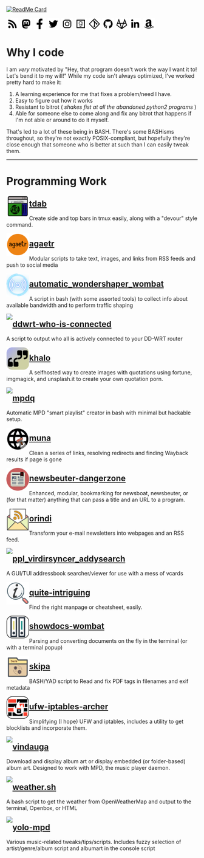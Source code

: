 [![ReadMe Card](https://github-readme-stats.vercel.app/api/?username=uriel1998&include_all_commits=yes&repo=github-readme-stats)](https://github.com/anuraghazra/github-readme-stats)

<a href="http://feeds.feedburner.com/Ideatrash" target="_blank"><img width=32px height=32px src="https://raw.githubusercontent.com/uriel1998/uriel1998/main/icons/rss-solid.svg"></a>
<a href="https://faithcollapsing.com/users/StevenSaus" target="_blank"><img width=32px height=32px src="https://raw.githubusercontent.com/uriel1998/uriel1998/main/icons/mastodon.svg"></a>
<a href="http://www.facebook.com/pages/Steven-Saus/328725503674" target="_blank"><img width=32px height=32px src="https://raw.githubusercontent.com/uriel1998/uriel1998/main/icons/facebook-f.svg"></a>
<a href="http://www.twitter.com/uriel1998" target="_blank"><img width=32px height=32px src="https://raw.githubusercontent.com/uriel1998/uriel1998/main/icons/twitter.svg"></a>
<a href="https://www.instagram.com/uriel1998/" target="_blank"><img width=32px height=32px src="https://raw.githubusercontent.com/uriel1998/uriel1998/main/icons/instagram.svg"></a>
<a href="http://www.goodreads.com/author/show/3145527.Steven_Saus" target="_blank"><img width=32px height=32px src="https://raw.githubusercontent.com/uriel1998/uriel1998/main/icons/goodreads.svg"></a>
<a href="https://git.faithcollapsing.com" target="_blank"><img width=32px height=32px src="https://raw.githubusercontent.com/uriel1998/uriel1998/main/icons/git.svg"></a>
<a href="https://github.com/uriel1998" target="_blank"><img width=32px height=32px src="https://raw.githubusercontent.com/uriel1998/uriel1998/main/icons/github.svg"></a>
<a href="https://gitlab.com/uriel1998" target="_blank"><img width=32px height=32px src="https://raw.githubusercontent.com/uriel1998/uriel1998/main/icons/gitlab.svg"></a>
<a href="http://www.linkedin.com/in/stevensaus" target="_blank"><img width=32px height=32px src="https://raw.githubusercontent.com/uriel1998/uriel1998/main/icons/linkedin-in.svg"></a>
<a href="https://www.amazon.com/author/stevensaus" target="_blank"><img width=32px height=32px src="https://raw.githubusercontent.com/uriel1998/uriel1998/main/icons/amazon.svg"></a>

# Why I code

I am *very* motivated by "Hey, that program doesn't work the way I want it to! 
Let's bend it to my will!"  While my code isn't always optimized, I've worked 
pretty hard to make it:

1. A learning experience for me that fixes a problem/need I have.
2. Easy to figure out how it works
3. Resistant to bitrot ( *shakes fist at all the abandoned python2 programs* )
4. Able for someone else to come along and fix any bitrot that happens if I'm 
not able or around to do it myself.

That's led to a lot of these being in BASH.  There's some BASHisms throughout, 
so they're not exactly POSIX-compliant, but hopefully they're close enough that 
someone who is better at such than I can easily tweak them.

------------------------------------------------------------------------------
# Programming Work

<div style="float:left !important; width=64px;height=64px;margin=2px;"><a target="_blank" href="https://uriel1998.github.io/tdab"><img width="60px" src="https://github.com/uriel1998/tdab/raw/master/tdab-icon.png"></a></div>

## <a target="_blank" href="https://uriel1998.github.io/tdab">tdab</a>  

Create side and top bars in tmux easily, along with a "devour" style command.

<div style="float:left !important; width=64px;height=64px;margin=2px;"><a target="_blank" href="https://uriel1998.github.io/agaetr"><img width="60px" src="https://github.com/uriel1998/agaetr/raw/master/agaetr-icon.png"></a></div>

## <a target="_blank" href="https://uriel1998.github.io/agaetr">agaetr</a>  

Modular scripts to take text, images, and links from RSS feeds and push to social media 

<div style="float:left !important; width=64px;height=64px;margin=2px;"><a target="_blank" href="https://uriel1998.github.io/automatic_wondershaper_wombat"><img width="60px" src="https://github.com/uriel1998/automatic_wondershaper_wombat/raw/master/automatic_wondershaper_wombat-icon.png"></a></div>

## <a target="_blank" href="https://uriel1998.github.io/automatic_wondershaper_wombat">automatic_wondershaper_wombat</a>  

A script in bash (with some assorted tools) to collect info about available bandwidth and to perform traffic shaping  

<div style="float:left !important; width=64px;height=64px;margin=2px;"><a target="_blank" href="https://uriel1998.github.io/ddwrt-who-is-connected"><img width="60px" src="https://github.com/uriel1998/ddwrt-who-is-connected/raw/master/ddwrt-who-is-connected-icon.png"></a></div>

## <a target="_blank" href="https://uriel1998.github.io/ddwrt-who-is-connected">ddwrt-who-is-connected</a>  

A script to output who all is actively connected to your DD-WRT router 

<div style="float:left !important; width=64px;height=64px;margin=2px;"><a target="_blank" href="https://uriel1998.github.io/khalo"><img width="60px" src="https://github.com/uriel1998/khalo/raw/master/khalo-icon.png"></a></div>

## <a target="_blank" href="https://uriel1998.github.io/khalo">khalo</a>  

A selfhosted way to create images with quotations using fortune, imgmagick, and 
unsplash.it to create your own quotation porn.  

<div style="float:left !important; width=64px;height=64px;margin=2px;"><a target="_blank" href="https://uriel1998.github.io/mpdq"><img width="60px" src="https://github.com/uriel1998/mpdq/raw/master/mpdq-icon.png"></a></div>

## <a target="_blank" href="https://uriel1998.github.io/mpdq">mpdq</a>  

Automatic MPD "smart playlist" creator in bash with minimal but hackable setup. 

<div style="float:left !important; width=64px;height=64px;margin=2px;"><a target="_blank" href="https://uriel1998.github.io/muna"><img width="60px" src="https://github.com/uriel1998/muna/raw/master/muna-icon.png"></a></div>

## <a target="_blank" href="https://uriel1998.github.io/muna">muna</a>  

Clean a series of links, resolving redirects and finding Wayback results if page is gone 

<div style="float:left !important; width=64px;height=64px;margin=2px;"><a target="_blank" href="https://uriel1998.github.io/newsbeuter-dangerzone"><img width="60px" src="https://github.com/uriel1998/newsbeuter-dangerzone/raw/master/dangerzone-icon.png"></a></div>

## <a target="_blank" href="https://uriel1998.github.io/newsbeuter-dangerzone">newsbeuter-dangerzone</a>  

Enhanced, modular, bookmarking for newsboat, newsbeuter, or (for that matter) 
anything that can pass a title and an URL to a program.

<div style="float:left !important; width=64px;height=64px;margin=2px;"><a target="_blank" href="https://uriel1998.github.io/orindi"><img width="60px" src="https://github.com/uriel1998/orindi/raw/master/orindi-icon.png"></a></div>

## <a target="_blank" href="https://uriel1998.github.io/orindi">orindi</a>  

Transform your e-mail newsletters into webpages and an RSS feed.   

<div style="float:left !important; width=64px;height=64px;margin=2px;"><a target="_blank" href="https://uriel1998.github.io/ppl_virdirsyncer_addysearch"><img width="60px" src="https://github.com/uriel1998/ppl_virdirsyncer_addysearch/raw/master/pplsearch-icon.png"></a></div>

## <a target="_blank" href="https://uriel1998.github.io/ppl_virdirsyncer_addysearch">ppl_virdirsyncer_addysearch</a>  

A GUI/TUI addressbook searcher/viewer for use with a mess of vcards

<div style="float:left !important; width=64px;height=64px;margin=2px;"><a target="_blank" href="https://uriel1998.github.io/quite-intriguing"><img width="60px" src="https://github.com/uriel1998/quite-intriguing/raw/master/qi-icon.png"></a></div>

## <a target="_blank" href="https://uriel1998.github.io/quite-intriguing">quite-intriguing</a>  

Find the right manpage or cheatsheet, easily. 

<div style="float:left !important; width=64px;height=64px;margin=2px;"><a target="_blank" href="https://uriel1998.github.io/showdocs-wombat"><img width="60px" src="https://github.com/uriel1998/showdocs-wombat/raw/master/showdocs-wombat-icon.png"></a></div>

## <a target="_blank" href="https://uriel1998.github.io/showdocs-wombat">showdocs-wombat</a>  

Parsing and converting documents on the fly in the terminal (or with a terminal popup) 

<div style="float:left !important; width=64px;height=64px;margin=2px;"><a target="_blank" href="https://uriel1998.github.io/skipa"><img width="60px" src="https://github.com/uriel1998/skipa/raw/master/skipa-icon.png"></a></div>

## <a target="_blank" href="https://uriel1998.github.io/skipa">skipa</a>  

BASH/YAD script to Read and fix PDF tags in filenames and exif metadata

<div style="float:left !important; width=64px;height=64px;margin=2px;"><a target="_blank" href="https://uriel1998.github.io/ufw-iptables-archer"><img width="60px" src="https://github.com/uriel1998/ufw-iptables-archer/raw/master/ufw-iptables-archer-icon.png"></a></div>

## <a target="_blank" href="https://uriel1998.github.io/ufw-iptables-archer">ufw-iptables-archer</a>  

Simplifying (I hope) UFW and iptables, includes a utility to get blocklists and incorporate them. 

<div style="float:left !important; width=64px;height=64px;margin=2px;"><a target="_blank" href="https://uriel1998.github.io/vindauga"><img width="60px" src="https://github.com/uriel1998/vindauga/raw/master/vindauga-icon.png"></a></div>

## <a target="_blank" href="https://uriel1998.github.io/vindauga">vindauga</a>  

Download and display album art or display embedded (or folder-based) album art. Designed to work with MPD, the music player daemon.

<div style="float:left !important; width=64px;height=64px;margin=2px;"><a target="_blank" href="https://uriel1998.github.io/weather.sh"><img width="60px" src="https://github.com/uriel1998/weather.sh/raw/master/weather-icon.png"></a></div>

## <a target="_blank" href="https://uriel1998.github.io/weather.sh">weather.sh</a>  

A bash script to get the weather from OpenWeatherMap and output to the terminal, Openbox, or HTML 

<div style="float:left !important; width=64px;height=64px;margin=2px;"><a target="_blank" href="https://uriel1998.github.io/yolo-mpd"><img width="60px" src="https://github.com/uriel1998/yolo-mpd/raw/master/yolo-mpd-icon.png"></a></div>

## <a target="_blank" href="https://uriel1998.github.io/yolo-mpd">yolo-mpd</a>  

Various music-related tweaks/tips/scripts. Includes fuzzy selection of artist/genre/album script and albumart in the console script 


